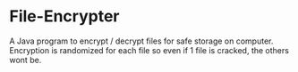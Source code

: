 # File-Encrypter
A Java program to encrypt / decrypt files for safe storage on computer. Encryption is randomized for each file so even if 1 file is cracked, the others wont be.

